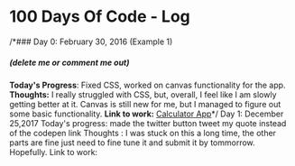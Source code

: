 # 100 Days Of Code - Log
/*### Day 0: February 30, 2016 (Example 1)
##### (delete me or comment me out)
**Today's Progress**: Fixed CSS, worked on canvas functionality for the app.
**Thoughts:** I really struggled with CSS, but, overall, I feel like I am slowly getting better at it. Canvas is still new for me, but I managed to figure out some basic functionality.
**Link to work:** [Calculator App](http://www.example.com)*/
Day 1: December 25,2017
Today's progress: made the twitter button tweet my quote instead of the codepen link
Thoughts : I was stuck on this a long time, the other parts are fine just need to fine tune it and submit it by tommorrow. Hopefully. 
Link to work:

